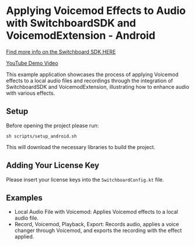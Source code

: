 # Applying Voicemod Effects to Audio with SwitchboardSDK and VoicemodExtension - Android

<a href="https://docs.switchboard.audio/" target="_blank">Find more info on the Switchboard SDK HERE</a>

<a href="https://youtube.com/shorts/N172WS-7_1o" target="_blank">YouTube Demo Video</a> 


This example application showcases the process of applying Voicemod effects to a local audio files and recordings through the integration of SwitchboardSDK and VoicemodExtension, illustrating how to enhance audio with various effects.

## Setup

Before opening the project please run:

```
sh scripts/setup_android.sh
```

This will download the necessary libraries to build the project.

## Adding Your License Key

Please insert your license keys into the `SwitchboardConfig.kt` file.

## Examples
 - Local Audio File with Voicemod: Applies Voicemod effects to a local audio file.
 - Record, Voicemod, Playback, Export: Records audio, applies a voice changer through Voicemod, and exports the recording with the effect applied.
